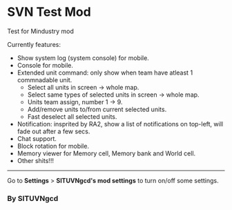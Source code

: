 # SVN Test Mod
Test for Mindustry mod

Currently features:
- Show system log (system console) for mobile.
- Console for mobile.
- Extended unit command: only show when team have atleast 1 commnadable unit.
  + Select all units in screen -> whole map.
  + Select same types of selected units in screen -> whole map.
  + Units team assign, number 1 -> 9.
  + Add/remove units to/from current selected units.
  + Fast deselect all selected units.
- Notification: insprited by RA2, show a list of notifications on top-left, will fade out after a few secs.
- Chat support.
- Block rotation for mobile.
- Memory viewer for Memory cell, Memory bank and World cell.
- Other shits!!!

---
Go to **Settings** > **SITUVNgcd's mod settings** to turn on/off some settings.

### By SITUVNgcd